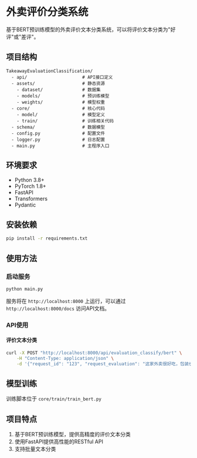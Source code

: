 # 外卖评价分类系统

基于BERT预训练模型的外卖评价文本分类系统，可以将评价文本分类为"好评"或"差评"。

## 项目结构

```
TakeawayEvaluationClassification/
  - api/                     # API接口定义
  - assets/                  # 静态资源
    - dataset/               # 数据集
    - models/                # 预训练模型
    - weights/               # 模型权重
  - core/                    # 核心代码
    - model/                 # 模型定义
    - train/                 # 训练相关代码
  - schema/                  # 数据模型
  - config.py                # 配置文件
  - logger.py                # 日志配置
  - main.py                  # 主程序入口
```

## 环境要求

- Python 3.8+
- PyTorch 1.8+
- FastAPI
- Transformers
- Pydantic

## 安装依赖

```bash
pip install -r requirements.txt
```

## 使用方法

### 启动服务

```bash
python main.py
```

服务将在 `http://localhost:8000` 上运行，可以通过 `http://localhost:8000/docs` 访问API文档。

### API使用

#### 评价文本分类

```bash
curl -X POST "http://localhost:8000/api/evaluation_classify/bert" \
    -H "Content-Type: application/json" \
    -d '{"request_id": "123", "request_evaluation": "这家外卖很好吃，包装也很好！"}'
```

## 模型训练

训练脚本位于 `core/train/train_bert.py`

## 项目特点

1. 基于BERT预训练模型，提供高精度的评价文本分类
2. 使用FastAPI提供高性能的RESTful API
3. 支持批量文本分类
